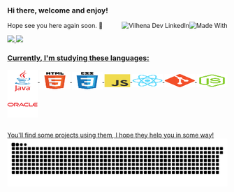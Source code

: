 
<!--
**Vilhen-a/Vilhen-a** is a ✨ _special_ ✨ repository because its `README.md` (this file) appears on your GitHub profile.
!--> 

### Hi there, welcome and enjoy!
  <div style="display: inline_block">
     <img align="right" alt="Made With" src="https://img.shields.io/badge/Made%20with-Markdown-1f425f.svg">
    <a href="https://www.linkedin.com/in/guilherme-vilhena-dev/" target="_blank">
      <img align="right" alt="Vilhena Dev LinkedIn" src="https://img.shields.io/badge/LinkedIn-0077B5?style=for-the-badge&logo=linkedin&logoColor=white">
    </a> 
  </div>
  
Hope see you here again soon. 👋
<div> 
  <a href="https://github.com/Vilhen-a">
  <img height="150em" src="https://github-readme-stats.vercel.app/api?username=Vilhen-a&show_icons=true&theme=dracula&include_all_commits=true&count_private=true"/>
  <img height="150em" src="https://github-readme-stats.vercel.app/api/top-langs/?username=Vilhen-a&layout=compact&langs_count=7&theme=dracula"/>
</div>

### Currently, I'm studying these languages:

  <div style="display: inline_block">
    <img align="center" height="50" alt="Java Icon" width="70" src="https://raw.githubusercontent.com/devicons/devicon/master/icons/java/java-original-wordmark.svg">
    <img align="center" height="40" alt="HTML5 Icon" width="70" src="https://raw.githubusercontent.com/devicons/devicon/master/icons/html5/html5-original-wordmark.svg">
    <img align="center" height="40" alt="CSS3 Icon" width="70" src="https://raw.githubusercontent.com/devicons/devicon/master/icons/css3/css3-original-wordmark.svg">
    <img align="center" height="30" alt="JS Icon" width="60" src="https://raw.githubusercontent.com/devicons/devicon/master/icons/javascript/javascript-original.svg">
    <img align="center" height="30" alt="React Native Icon" width="70" src="https://raw.githubusercontent.com/devicons/devicon/master/icons/react/react-original.svg">
    <img align="center" height="30" alt="Git Icon" width="70" src="https://raw.githubusercontent.com/devicons/devicon/master/icons/git/git-original.svg">
    <img align="center" height="30" alt="Node Js Icon" width="70" src="https://raw.githubusercontent.com/devicons/devicon/master/icons/nodejs/nodejs-original.svg">
    <img align="center" height="60" alt="SQL Icon" width="70" src="https://raw.githubusercontent.com/devicons/devicon/master/icons/oracle/oracle-original.svg">   
  </div>
 
  <br>You'll find some projects using them, I hope they help you in some way!
![Snake animation](https://github.com/Vilhen-a/Vilhen-a/blob/output/github-contribution-grid-snake.svg)
